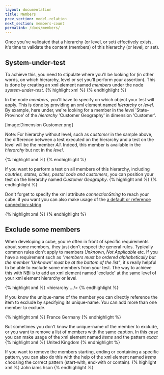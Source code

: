 ```yaml
---
layout: documentation
title: Members
prev_section: model-relation
next_section: members-count
permalink: /docs/members/
---
```

Once you've validated that a hierarchy (or level, or set) effectively exists, it's time to validate the content (members) of this hierarchy (or level, or set).

## System-under-test
To achieve this, you need to stipulate where you'll be looking for (in other words, on which hierarchy, level or set you'll perform your assertion). This is done by creating an xml element named *members* under the node *system-under-test*.
{% highlight xml %}
<test>
    <system-under-test>
        <members/>
    </system-under-test>
</test>
{% endhighlight %}

In the node *members*, you'll have to specify on which object your test will apply. This is done by providing an xml element named *hierarchy* or *level*. By example, here under, we're looking for a member in the *level* 'State-Province' of the *hierarchy* 'Customer Geography' in dimension 'Customer'.

[image:Dimension Customer.png]

Note: For hierarchy without level, such as *customer* in the sample above, the difference between a test executed on the hierarchy and a test on the level will be the member *All*. Indeed, this member is available in the *hierarchy* but not in the *level*.

{% highlight xml %}
<system-under-test>
    <members>
        <level
            caption="State-Province"
            hierarchy="Customer Geography"
            dimension="Customer"
            perspective="Adventure Works"
        />
    </members>
</system-under-test>
{% endhighlight %}

If you want to perform a test on all members of this hierarchy, including *coutries, states, cities, postal code and customers*, you can position your test on the hierarchy named *Customer Geography*.
{% highlight xml %}
<system-under-test>
    <members>
        <hierarchy
            caption="Customer Geography"
            dimension="Customer"
            perspective="Adventure Works"
        />
    </members>
</system-under-test>
{% endhighlight %}

Don't forget to specify the xml attribute *connectionString* to reach your cube. if you want you can also make usage of the [a default or reference connection-string](defaults-references).

{% highlight xml %}
<system-under-test>
    <members>
        <hierarchy
            caption="Customer Geography"
            dimension="Customer"
            perspective="Adventure Works"
            connectionString="Provider=MSOLAP.4;Data Source=MyServer;
                              Integrated Security=SSPI;Initial Catalog=MyCube;"
        />
    </members>
</system-under-test>
{% endhighlight %}

## Exclude some members
When developing a cube, you're often in front of specific requirements about some members, they just don't respect the general rules. Typically common rules don't apply to members *Unknown*, *Not Applicable* etc. If you have a requirement such as *"members must be ordered alphabetically but the member 'Unknown' must be at the bottom of the list"*, it's really helpful to be able to exclude some members from your test. The way to achieve this with NBi is to add an xml element named 'exclude' at the same level of your xml element hierarchy or level.

{% highlight xml %}
<system-under-test>
    <members>
        <hierarchy .../>
        <exclude />
    </members>
</system-under-test>
{% endhighlight %}

If you know the unique-name of the member you can directly reference the item to exclude by specifying its unique-name. You can add more than one member to exclude.

{% highlight xml %}
<system-under-test>
    <members>
        <level
            caption="Country"
            hierarchy="Customer Geography"
            dimension="Customer"
            perspective="Adventure Works"
        />
        <exclude>
            <item>France</item>
            <item>Germany</item>
        </exclude>
	</members>
</system-under-test>
{% endhighlight %}

But sometimes you don't know the unique-name of the member to exclude, or you want to remove a list of members with the same caption. In this case you can make usage of the xml element named *items* and the pattern *exact*
{% highlight xml %}
<system-under-test>
    <members>
        <level
            caption="Country"
            hierarchy="Customer Geography"
            dimension="Customer"
            perspective="Adventure Works"
        />
        <exclude>
            <items pattern="exact">United Kingdom</item>
        </exclude>
    </members>
</system-under-test>
{% endhighlight %}

If you want to remove the members starting, ending or containing a specific pattern, you can also do this with the help of the xml element named *items* choosing the correct pattern (start-with, end-with or contain).
{% highlight xml %}
<system-under-test>
    <members>
        <hierarchy
            caption="Country"
            hierarchy="Customer Geography"
            dimension="Customer"
            perspective="Adventure Works"
        />
        <exclude>
            <items pattern="start-with">John</item>
            <items pattern="end-with">iams</item>
            <items pattern="contain">hson</item>
        </exclude>
    </members>
</system-under-test>
{% endhighlight %}
